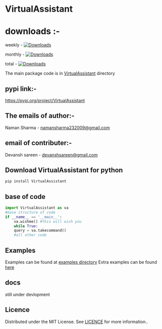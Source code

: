 # VirtualAssistant

# downloads :-  
weekly - [![Downloads](https://static.pepy.tech/personalized-badge/virtualassistant?period=week&units=abbreviation&left_color=black&right_color=yellow&left_text=Downloads)](https://pepy.tech/project/virtualassistant)

monthly - [![Downloads](https://static.pepy.tech/personalized-badge/virtualassistant?period=month&units=abbreviation&left_color=black&right_color=yellow&left_text=Downloads)](https://pepy.tech/project/virtualassistant)

total - [![Downloads](https://pepy.tech/badge/virtualassistant)](https://pepy.tech/project/virtualassistant)

The main package code is in [VirtualAssistant](https://github.com/Naman23-coder/VirtualAssistant/tree/main/VirtualAssistant) directory

## pypi link:-
https://pypi.org/project/VirtualAssistant

## The emails of author:-
 Naman Sharma - namansharma232009@gmail.com

## email of contributer:-
 Devansh sareen - devanshsareen@gmail.com
 
## Download VirtualAssistant for python 

```python
pip install VirtualAssistant
```
## base of code
```python
import VirtualAssistant as va
#base structure of code
if __name__ == '__main__':
    va.wishme() #this will wish you
    while True:
    query = va.takecommand()
    #all other code 
```
## Examples 
Examples can be found at [examples directory](examples)
Extra examples can be found [here](https://www.github.com/Naman23-coder/extra-examples)
## docs
still under devlopment
## Licence
Distributed under the MIT License. See [LICENCE](https://github.com/Naman23-coder/VirtualAssistant/blob/main/LICENSE) for more information..
